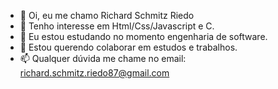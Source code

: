 - 👋 Oi, eu me chamo Richard Schmitz Riedo
- 👀 Tenho interesse em Html/Css/Javascript e C.
- 🌱 Eu estou estudando no momento engenharia de software.
- 💞 Estou querendo colaborar em estudos e trabalhos.
- 📫 Qualquer dúvida me chame no email: richard.schmitz.riedo87@gmail.com

<!---
1UnicaPessoa/1UnicaPessoa is a ✨ special ✨ repository because its `README.md` (this file) appears on your GitHub profile.
You can click the Preview link to take a look at your changes.
--->
